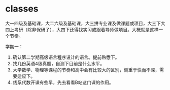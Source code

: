# classes
大一四级及基础课，大二六级及基础课，大三拼专业课及做课题或项目，大三下大四上考研（除非保研了），大四下还得找实习或跟着导师做项目。大概就是这样一个节奏。

学期一：
1. 确认第二学期高级语言程序设计的语言。提前熟悉下。
2. 找几份英语4级真题，自测下目前是什么水平。
3. 大学数学、物理等课程的节奏和高中会有比较大的区别，侧重于快而不深，需要适应下。
4. 线系代数开课有些早，先去看看B站这门课的作用。

